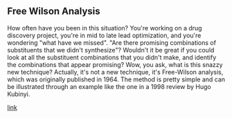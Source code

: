 ## Free Wilson Analysis

How often have you been in this situation?  You're working on a drug discovery project, you're in mid to late lead optimization, and you're wondering "what have we missed".  "Are there promising combinations of substituents that we didn't synthesize"? Wouldn't it be great if you could look at all the substituent combinations that you didn't make, and identify the combinations that appear promising?
Wow, you ask, what is this snazzy new technique?  Actually, it's not a new technique, it's Free-Wilson analysis, which was originally published in 1964.  The method is pretty simple and can be illustrated through an example like the one in a 1998 review by Hugo Kubinyi.

[link](https://practicalcheminformatics.blogspot.com/2018/05/free-wilson-analysis.html)
